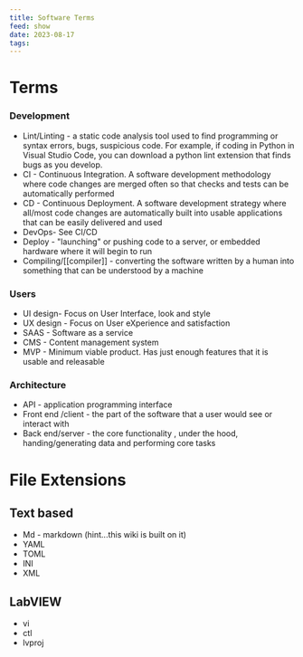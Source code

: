 ```yaml
---
title: Software Terms
feed: show
date: 2023-08-17
tags:
---
```



# Terms

### Development

- Lint/Linting - a static code analysis tool used to find programming or syntax errors, bugs, suspicious code.  For example, if coding in Python in Visual Studio Code, you can download a python lint extension that finds bugs as you develop.
- CI - Continuous Integration. A software development methodology where code changes are merged often so that checks and tests can be automatically performed
- CD - Continuous Deployment. A software development strategy where all/most code changes are automatically built into usable applications that can be easily delivered and used
- DevOps- See CI/CD
- Deploy - "launching" or pushing code to a server, or embedded hardware where it will begin to run
- Compiling/[[compiler]] - converting the software written by a human into something that can be understood by a machine

### Users
- UI design- Focus on User Interface, look and style
- UX design - Focus on User eXperience and satisfaction
- SAAS - Software as a service
- CMS - Content management system
- MVP - Minimum viable product. Has just enough features that it is usable and releasable

### Architecture
- API - application programming interface
- Front end /client - the part of the software that a user would see or interact with
- Back end/server - the core functionality , under the hood, handing/generating data and performing core tasks

# File Extensions

## Text based

- Md - markdown (hint...this wiki is built on it)
- YAML
- TOML
- INI
- XML

## LabVIEW
- vi
- ctl
- lvproj
